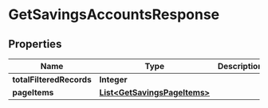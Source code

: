 
# GetSavingsAccountsResponse

## Properties
Name | Type | Description | Notes
------------ | ------------- | ------------- | -------------
**totalFilteredRecords** | **Integer** |  |  [optional]
**pageItems** | [**List&lt;GetSavingsPageItems&gt;**](GetSavingsPageItems.md) |  |  [optional]



